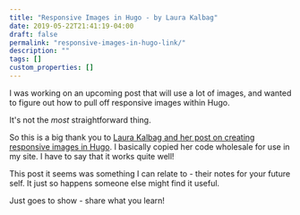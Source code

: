 ```yaml
---
title: "Responsive Images in Hugo - by Laura Kalbag"
date: 2019-05-22T21:41:19-04:00
draft: false
permalink: "responsive-images-in-hugo-link/"
description: ""
tags: []
custom_properties: []
---
```


I was working on an upcoming post that will use a lot of images, and wanted to figure out how to pull off responsive images within Hugo.

It's not the _most_ straightforward thing.

So this is a big thank you to [Laura Kalbag and her post on creating responsive images in Hugo](https://laurakalbag.com/processing-responsive-images-with-hugo/). I basically copied her code wholesale for use in my site. I have to say that it works quite well!

This post it seems was something I can relate to - their notes for your future self. It just so happens someone else might find it useful.

Just goes to show - share what you learn!
